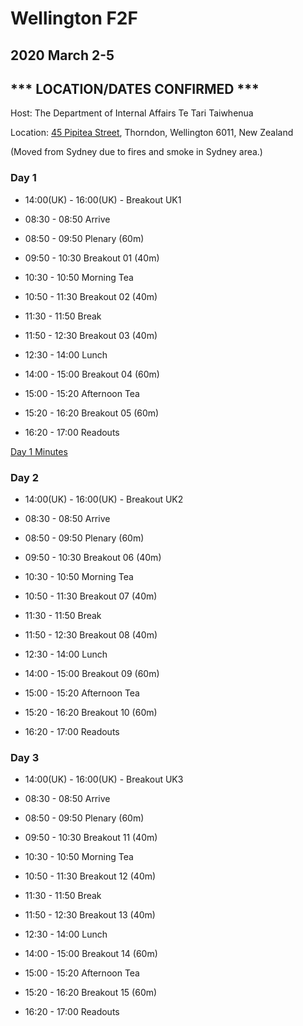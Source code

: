 # Wellington F2F
## 2020 March 2-5
## *** LOCATION/DATES CONFIRMED ***

Host: The Department of Internal Affairs Te Tari Taiwhenua

Location: [45 Pipitea Street](https://goo.gl/maps/wX6B8ryfxoE3JFmL7), Thorndon, Wellington 6011, New Zealand

(Moved from Sydney due to fires and smoke in Sydney area.)

### Day 1

* 14:00(UK) - 16:00(UK) - Breakout UK1 

* 08:30 - 08:50 Arrive
* 08:50 - 09:50 Plenary (60m)
* 09:50 - 10:30 Breakout 01 (40m)
* 10:30 - 10:50 Morning Tea
* 10:50 - 11:30 Breakout 02 (40m)
* 11:30 - 11:50 Break
* 11:50 - 12:30 Breakout 03 (40m)
* 12:30 - 14:00 Lunch
* 14:00 - 15:00 Breakout 04 (60m)
* 15:00 - 15:20 Afternoon Tea
* 15:20 - 16:20 Breakout 05 (60m)
* 16:20 - 17:00 Readouts

[Day 1 Minutes](https://cryptpad.w3ctag.org/code/#/2/code/view/v92hg5Xhygqe6tQeMIb+uBY2-6GqynLGKiXIdPru9JM/)

### Day 2

* 14:00(UK) - 16:00(UK) - Breakout UK2 

* 08:30 - 08:50 Arrive
* 08:50 - 09:50 Plenary (60m)
* 09:50 - 10:30 Breakout 06 (40m)
* 10:30 - 10:50 Morning Tea
* 10:50 - 11:30 Breakout 07 (40m)
* 11:30 - 11:50 Break
* 11:50 - 12:30 Breakout 08 (40m)
* 12:30 - 14:00 Lunch
* 14:00 - 15:00 Breakout 09 (60m)
* 15:00 - 15:20 Afternoon Tea
* 15:20 - 16:20 Breakout 10 (60m)
* 16:20 - 17:00 Readouts

### Day 3

* 14:00(UK) - 16:00(UK) - Breakout UK3 

* 08:30 - 08:50 Arrive
* 08:50 - 09:50 Plenary (60m)
* 09:50 - 10:30 Breakout 11 (40m)
* 10:30 - 10:50 Morning Tea
* 10:50 - 11:30 Breakout 12 (40m)
* 11:30 - 11:50 Break
* 11:50 - 12:30 Breakout 13 (40m)
* 12:30 - 14:00 Lunch
* 14:00 - 15:00 Breakout 14 (60m)
* 15:00 - 15:20 Afternoon Tea
* 15:20 - 16:20 Breakout 15 (60m)
* 16:20 - 17:00 Readouts

